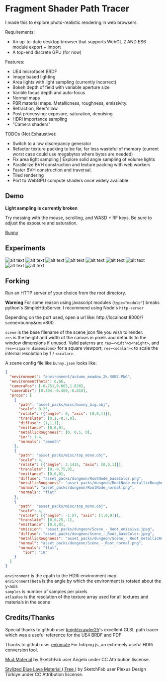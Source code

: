 # Fragment Shader Path Tracer

I made this to explore photo-realistic rendering in web browsers. 
 
Requirements:
* An up-to-date desktop browser that supports WebGL 2 AND ES6 module export + import
* A top-end discrete GPU (for now)

Features:
* UE4 microfacet BRDF
* Image based lighting
* Area lights with light sampling (currently incorrect)
* Bokeh depth of field with variable aperture size
* Varible focus depth and auto-focus
* Normal maps
* PBR material maps. Metallicness, roughness, emissivity.
* Refraction, Beer's law
* Post processing: exposure, saturation, denoising
* HDRi importance sampling
* "Camera shaders"

TODOs (Not Exhaustive):
* Switch to a low discrepancy generator
* Refactor texture packing to be far, far less wasteful of memory (current worst case could use megabytes where bytes are needed)
* Fix area light sampling | Explore solid angle sampling of volume lights
* Parallelize BVH construction and texture packing with web workers
* Faster BVH construction and traversal.
* Tiled rendering
* Port to WebGPU compute shaders once widely available

## Demo

**Light sampling is currently broken**

Try messing with the mouse, scrolling, and WASD + RF keys.  Be sure to adjust the exposure and saturation.

[Bunny](http://apbodnar.github.io/FSPT/index.html?scene=bunny&mode=ne&res=1280x720)

## Experiments

![alt text](images/gi.png)
![alt text](images/lego.png)
![alt text](images/ape.png)
![alt text](images/tokyo.png)
![alt text](images/dude.png)
![alt text](images/nier.png)
![alt text](images/mat.png)
![alt text](images/ajax.png)
![alt text](images/ori.png)

## Forking

Run an HTTP server of your choice from the root directory.

**Warning** For some reason using javascript modules (`type="module"`) breaks python's SimpleHttpServer.
I recommend using Node's `http-server`

Depending on the port used, open a url like: http://localhost:8000/?scene=bunny&res=800

`scene` is the base filename of the scene json file you wish to render.  
`res` is the height and width of the canvas in pixels and defaults to the window dimensions if unused. Valid paterns are `res=<width>x<height>`, and `res=<square dimensions>` for a square viewport, `res=<scalar>x` to scale the internal resolution by 1 / `<scalar>`.

A scene config file like `bunny.json` looks like:

```json
{
  "environment": "environment/autumn_meadow_2k.RGBE.PNG",
  "environmentTheta": 0.66,
  "cameraPos": [-0.751,0.665,1.820],
  "cameraDir": [0.304,-0.489,-0.818],
  "props": [
    {
      "path": "asset_packs/misc/bunny_big.obj",
      "scale": 0.25,
      "rotate": [{"angle": 0, "axis": [0,0,1]}],
      "translate": [0.1,-0.7,0],
      "diffuse": [1,1,1],
      "emittance": [0,0,0],
      "metallicRoughness": [0, 0.5, 0],
      "ior": 1.4,
      "normals": "smooth"
    },
    {
      "path": "asset_packs/misc/top_mono.obj",
      "scale": 4,
      "rotate": [{"angle": 3.1415, "axis": [0,0,1]}],
      "translate": [0,-0.75,0],      
      "emittance": [0,0,0],
      "diffuse": "asset_packs/dungeon/RootNode_baseColor.png",
      "metallicRoughness": "asset_packs/dungeon/RootNode_metallicRoughness.png",
      "normal": "asset_packs/dungeon/RootNode_normal.png",
      "normals": "flat"
    },
    {
      "path": "asset_packs/misc/top_mono.obj",
      "scale": 4,
      "rotate": [{"angle": -1.57, "axis": [1,0,0]}],
      "translate": [0,0.25,-1],
      "emittance": [0,0,0],
      "emission": "asset_packs/dungeon/Scene_-_Root_emissive.jpeg",
      "diffuse": "asset_packs/dungeon/Scene_-_Root_baseColor.jpeg",
      "metallicRoughness": "asset_packs/dungeon/Scene_-_Root_metallicRoughness.png",
      "normal": "asset_packs/dungeon/Scene_-_Root_normal.png",
      "normals": "flat",
	    "ior": "10"
    }
  ]
}
```
`environment` is the epath to the HDRi environment map  
`environmentTheta` is the angle by which the environment is rotated about the y-axis  
`samples` is number of samples per pixels  
`atlasRes` is the resolution of the texture array used for all textures and materials in the scene

## Credits/Thanks

Special thanks to github user [knightcrawler25](https://github.com/knightcrawler25/GLSL-PathTracer)'s excellent GLSL path tracer which was a useful reference for the UE4 BRDF and PDF

Thanks to github user [enkimute](https://github.com/enkimute/hdrpng.js) For hdrpng.js, an extremely useful HDRi conversion tool.

[Mud Material](https://sketchfab.com/3d-models/mud-material-8f6c45d163b24b02a845dd47561a6efe) by SketchFab user Angelo under CC Attribution liscense.

[Stylized Blue Lava Material ( Free )](https://sketchfab.com/3d-models/stylized-blue-lava-material-free-1503b4a9a03540789ca26907af3a07c8) by SketchFab user Plexus Design Türkiye under CC Attribution liscense.
